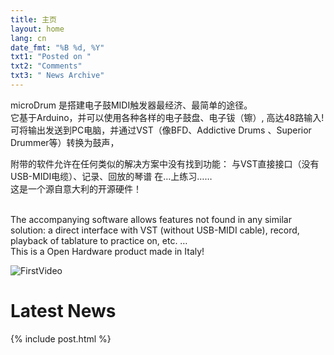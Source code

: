 ```yaml
---
title: 主页
layout: home
lang: cn
date_fmt: "%B %d, %Y"
txt1: "Posted on "
txt2: "Comments"
txt3: " News Archive"
---
```

microDrum 是搭建电子鼓MIDI触发器最经济、最简单的途径。<br>
它基于Arduino，并可以使用各种各样的电子鼓盘、电子钹（镲）,
高达48路输入!<br>
可将输出发送到PC电脑，并通过VST（像BFD、Addictive Drums 、Superior Drummer等）转换为鼓声，

附带的软件允许在任何类似的解决方案中没有找到功能：
与VST直接接口（没有USB-MIDI电缆）、记录、回放的琴谱
在…上练习……<br>
这是一个源自意大利的开源硬件！<br><br>

The accompanying software allows features not found in any similar solution: a
direct interface with VST (without USB-MIDI cable), record, playback of tablature
to practice on, etc. …<br>
This is a Open Hardware product made in Italy!

<img src="/assets/img/FirstVideo.jpg" alt="FirstVideo" class="img-responsive">

# Latest News

{% include post.html %}
